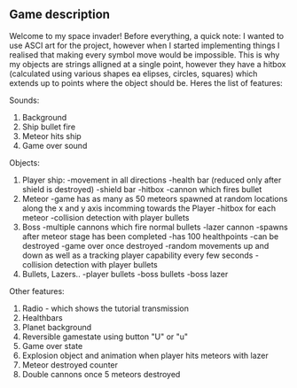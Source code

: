 ## Game description

Welcome to my space invader! Before everything, a quick note: I wanted to use ASCI art for the project, however when I started implementing things I realised that 
making every symbol move would be impossible. This is why my objects are strings alligned at a single point, however they have a hitbox (calculated using various shapes 
ea elipses, circles, squares) which extends up to points where the object should be. Heres the list of features:

Sounds:
1. Background
2. Ship bullet fire
3. Meteor hits ship
4. Game over sound

Objects:
1. Player ship:
-movement in all directions
-health bar (reduced only after shield is destroyed)
-shield bar
-hitbox
-cannon which fires bullet
2. Meteor
-game has as many as 50 meteors spawned at random locations along the x and y axis incomming towards the Player
-hitbox for each meteor
-collision detection with player bullets
3. Boss
-multiple cannons which fire normal bullets
-lazer cannon
-spawns after meteor stage has been completed
-has 100 healthpoints
-can be destroyed
-game over once destroyed
-random movements up and down as well as a tracking player capability every few seconds
-collision detection with player bullets
4. Bullets, Lazers..
-player bullets
-boss bullets
-boss lazer

Other features:
1. Radio - which shows the tutorial transmission
2. Healthbars
3. Planet background
4. Reversible gamestate using button "U" or "u"
5. Game over state
6. Explosion object and animation when player hits meteors with lazer
7. Meteor destroyed counter
8. Double cannons once 5 meteors destroyed

